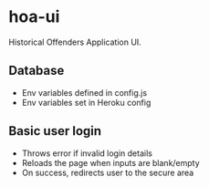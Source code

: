 # hoa-ui
Historical Offenders Application UI.

## Database
- Env variables defined in config.js
- Env variables set in Heroku config

## Basic user login
- Throws error if invalid login details
- Reloads the page when inputs are blank/empty
- On success, redirects user to the secure area
